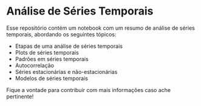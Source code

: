 # Análise de Séries Temporais
Esse repositório contém um notebook com um resumo de análise de séries temporais, abordando os seguintes tópicos:
- Etapas de uma análise de séries temporais
- Plots de séries temporais
- Padrões em séries temporais
- Autocorrelação
- Séries estacionárias e não-estacionárias
- Modelos de séries temporais

Fique a vontade para contribuir com mais informações caso ache pertinente!
